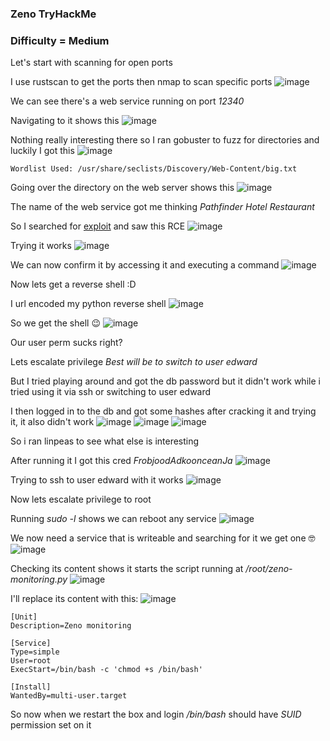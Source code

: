 <h3> Zeno TryHackMe </h3>

### Difficulty = Medium

Let's start with scanning for open ports 

I use rustscan to get the ports then nmap to scan specific ports
![image](https://user-images.githubusercontent.com/127159644/235651240-ef4fb2ce-0553-4eac-9937-62d857ed6d70.png)

We can see there's a web service running on port *12340*

Navigating to it shows this
![image](https://user-images.githubusercontent.com/127159644/235651114-1235e03f-726e-4054-a47e-f3c92e385e6c.png)

Nothing really interesting there so I ran gobuster to fuzz for directories and luckily I got this
![image](https://user-images.githubusercontent.com/127159644/235651381-e1fe94c2-d810-4b2f-98e6-2133c07cf6e6.png)

```
Wordlist Used: /usr/share/seclists/Discovery/Web-Content/big.txt
```

Going over the directory on the web server shows this
![image](https://user-images.githubusercontent.com/127159644/235651543-746a7790-a2dc-405c-9165-f0908b4e6119.png)

The name of the web service got me thinking *Pathfinder Hotel Restaurant* 

So I searched for [exploit](https://www.exploit-db.com/exploits/47520) and saw this RCE
![image](https://user-images.githubusercontent.com/127159644/235651729-ebc6e2c3-d51f-4a1a-b100-3e6af2ffb4e2.png)

Trying it works 
![image](https://user-images.githubusercontent.com/127159644/235652887-11bd754a-ae08-429e-95f3-5aa7db33e047.png)

We can now confirm it by accessing it and executing a command
![image](https://user-images.githubusercontent.com/127159644/235652964-e9250e2e-783c-4472-a97f-dbcdf294e60c.png)

Now lets get a reverse shell :D

I url encoded my python reverse shell 
![image](https://user-images.githubusercontent.com/127159644/235653596-1f204300-394c-4981-813e-798f46af8511.png)

So we get the shell 😉
![image](https://user-images.githubusercontent.com/127159644/235653724-134efc4c-5cf5-4c3e-9f66-ef96360ba685.png)

Our user perm sucks right?

Lets escalate privilege *Best will be to switch to user edward*

But I tried playing around and got the db password but it didn't work while i tried using it via ssh or switching to user edward

I then logged in to the db and got some hashes after cracking it and trying it, it also didn't work
![image](https://user-images.githubusercontent.com/127159644/235658352-21398100-d234-43c6-98fe-845b6bf6dd19.png)
![image](https://user-images.githubusercontent.com/127159644/235658425-e4a85462-069e-41d8-a774-13e973c107a5.png)
![image](https://user-images.githubusercontent.com/127159644/235658463-a869b0c5-7a36-47bb-8a8d-9e4102fb83e1.png)

So i ran linpeas to see what else is interesting

After running it I got this cred *FrobjoodAdkoonceanJa*
![image](https://user-images.githubusercontent.com/127159644/235661487-0ae0868f-1d14-43ea-888f-92dd3b622eac.png)

Trying to ssh to user edward with it works
![image](https://user-images.githubusercontent.com/127159644/235661733-16bd96f6-8690-4427-9fed-bc59f98c619e.png)

Now lets escalate privilege to root

Running *sudo -l* shows we can reboot any service
![image](https://user-images.githubusercontent.com/127159644/235664935-c0ce7a53-3e70-42ee-9822-e53c23382c68.png)

We now need a service that is writeable and searching for it we get one 🤓
![image](https://user-images.githubusercontent.com/127159644/235665161-a3366d89-f722-489e-82bc-ea1485568819.png)

Checking its content shows it starts the script running at */root/zeno-monitoring.py*
![image](https://user-images.githubusercontent.com/127159644/235665255-8d6385be-62cf-4a18-aecb-d1018e840925.png)

I'll replace its content with this:
![image](https://user-images.githubusercontent.com/127159644/235668365-f3db23a0-e9f7-4b31-964c-c9e0f95b1f7e.png)

```
[Unit]
Description=Zeno monitoring

[Service]
Type=simple
User=root
ExecStart=/bin/bash -c 'chmod +s /bin/bash'

[Install]
WantedBy=multi-user.target
```

So now when we restart the box and login */bin/bash* should have *SUID* permission set on it

